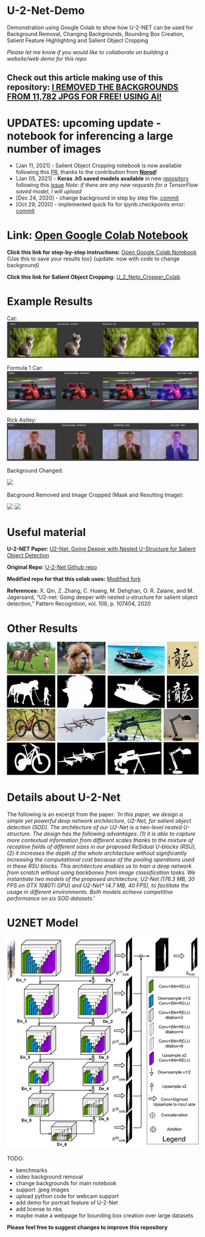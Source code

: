 # U-2-Net-Demo
Demonstration using Google Colab to show how U-2-NET can be used for Background Removal, Changing Backgrounds, Bounding Box Creation, Salient Feature Highlighting and Salient Object Cropping

*Please let me know if you would like to collaborate on building a website/web demo for this repo*

## Check out this article making use of this repository: [I REMOVED THE BACKGROUNDS FROM 11,782 JPGS FOR FREE! USING AI!](https://drivemarketing.ca/en/blog/i-removed-the-backgrounds-from-11-782-jpgs-for-free-using-ai/)

# UPDATES: upcoming update - notebook for inferencing a large number of images
 - [Jan 11, 2021] - Salient Object Cropping notebook is now available following this [PR](https://github.com/shreyas-bk/U-2-Net/pull/1), thanks to the contribution from [**Norod**](https://github.com/Norod)!
 - [Jan 05, 2021] - **Keras .h5 saved models available** in new [repository](https://github.com/shreyas-bk/U-2-Net-Keras) following this [issue](https://github.com/shreyas-bk/U-2-Net-Demo/issues/9) *Note: if there are any new requests for a TensorFlow saved model, I will upload*
 - [Dec 24, 2020] - change background in step by step file: [commit](https://github.com/shreyas-bk/U-2-Net-Demo/commit/71c0c8ba726bcfa1c97ddb513265ef9deede1df1)
 - [Oct 29, 2020] - implemented quick fix for ipynb.checkpoints error: [commit](https://github.com/shreyas-bk/U-2-Net-Demo/commit/f059e696e0ce6f6512486fbf6e9237700b710987)

# Link: [Open Google Colab Notebook](https://colab.research.google.com/github/shreyas-bk/U-2-Net-Demo/blob/master/DEMOS/U_2_Netp_Demonstration_Colab.ipynb)

**Click this link for step-by-step instructions:** [Open Google Colab Notebook](https://colab.research.google.com/github/shreyas-bk/U-2-Net-Demo/blob/master/DEMOS/U_2_Netp_Step_by_Step_Demonstration_Colab_v2.ipynb) {Use this to save your results too} {update: now with code to change background}

**Click this link for Salient Object Cropping:** [U_2_Netp_Cropper_Colab](https://colab.research.google.com/github/shreyas-bk/U-2-Net-Demo/blob/master/DEMOS/U_2_Netp_Cropper_Colab.ipynb)

# Example Results

Cat:
![](Assets/U_2_NETP_Results1.jpg)

Formula 1 Car:
![](Assets/U_2_NETP_Results2.jpg)

Rick Astley:
![](Assets/U_2_NETP_Results3.jpg)

Background Changed:

<img src="https://github.com/shreyas-bk/U-2-Net-Demo/blob/master/Assets/U_2_NETP_IMAGE3_background_changed.png" width="250" />

Bacground Removed and Image Cropped (Mask and Resulting Image):

<img src="https://github.com/shreyas-bk/U-2-Net-Demo/blob/master/Assets/U_2_NETP_IMAGE3_cropped_no-bg_mask.jpg" width="150" />              <img src="https://github.com/shreyas-bk/U-2-Net-Demo/blob/master/Assets/U_2_NETP_IMAGE3_cropped_no-bg.jpg" width="150" />


# Useful material

**U-2-NET Paper:** [U2-Net: Going Deeper with Nested U-Structure for Salient Object Detection](https://arxiv.org/abs/2005.09007)

**Original Repo:** [U-2-Net Github repo](https://github.com/NathanUA/U-2-Net)

**Modified repo for that this colab uses:** [Modified fork](https://github.com/shreyas-bk/U-2-Net)

**References:** X. Qin, Z. Zhang, C. Huang, M. Dehghan, O. R. Zaiane, and M. Jagersand, “U2-net: Going deeper with nested u-structure for salient object
detection,” Pattern Recognition, vol. 106, p. 107404, 2020

# Other Results

![](Assets/u2netexamples.png)


# Details about U-2-Net
The following is an excerpt from the paper:
*'In this paper, we design a simple yet powerful deep network architecture, U2-Net, for salient object detection (SOD). The architecture of our U2-Net is a two-level nested U-structure. The design has the following advantages: (1) it is able to capture more contextual information from different scales thanks to the mixture of receptive fields of different sizes in our proposed ReSidual U-blocks (RSU), (2) it increases the depth of the whole architecture without significantly increasing the computational cost because of the pooling operations used in these RSU blocks. This architecture enables us to train a deep network from scratch without using backbones from image classification tasks. We instantiate two models of the proposed architecture, U2-Net (176.3 MB, 30 FPS on GTX 1080Ti GPU) and U2-Net† (4.7 MB, 40 FPS), to facilitate the usage in different environments. Both models achieve competitive performance on six SOD datasets.'*

# U2NET Model

![](Assets/U2NETPRmodel.png)

TODO:
- benchmarks
- video background removal
- change backgrounds for main notebook
- support .jpeg images
- upload python code for webcam support
- add demo for portrait feature of U-2-Net
- add license to nbs
- maybe make a webpage for bounding box creation over large datasets

**Please feel free to suggest changes to improve this repository**
